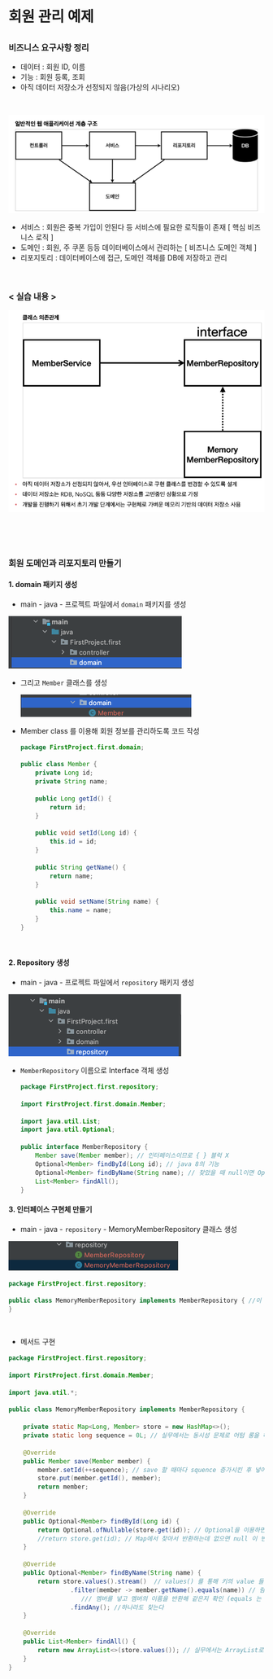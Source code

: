 # 회원 관리 예제

##            

### 비즈니스 요구사항 정리

* 데이터 : 회원 ID, 이름
* 기능 : 회원 등록, 조회
* 아직 데이터 저장소가 선정되지 않음(가상의 시나리오)

​             

<img src="spring_manage_customer.assets/image-20220211001952400.png" alt="image-20220211001952400" style="zoom:67%;" />

* 서비스 : 회원은 중복 가입이 안된다 등 서비스에 필요한 로직들이 존재 [ 핵심 비즈니스 로직 ]
* 도메인 : 회원, 주 쿠폰 등등 데이터베이스에서 관리하는 [ 비즈니스 도메인 객체 ]
* 리포지토리 : 데이터베이스에 접근, 도메인 객체를 DB에 저장하고 관리

​           

### < 실습 내용 >

<img src="spring_manage_customer.assets/image-20220211002424468.png" alt="image-20220211002424468" style="zoom:67%;" />

​              

​               

### 회원 도메인과 리포지토리 만들기

#### 1. domain 패키지 생성

* main - java - 프로젝트 파일에서 `domain` 패키지를 생성

<img src="spring_manage_customer.assets/image-20220211002653388.png" alt="image-20220211002653388" style="zoom:50%;" />

* 그리고 `Member` 클래스를 생성

  <img src="spring_manage_customer.assets/image-20220211003000455.png" alt="image-20220211003000455" style="zoom:50%;" />

* Member class 를 이용해 회원 정보를 관리하도록 코드 작성

  ```java
  package FirstProject.first.domain;
  
  public class Member {
      private Long id;
      private String name;
  
      public Long getId() {
          return id;
      }
  
      public void setId(Long id) {
          this.id = id;
      }
  
      public String getName() {
          return name;
      }
  
      public void setName(String name) {
          this.name = name;
      }
  }
  ```

  ​                   

#### 2. Repository 생성

* main - java - 프로젝트 파일에서 `repository` 패키지 생성

<img src="spring_manage_customer.assets/image-20220211003329020.png" alt="image-20220211003329020" style="zoom:50%;" />

* `MemberRepository` 이름으로 Interface 객체 생성

  ```java
  package FirstProject.first.repository;
  
  import FirstProject.first.domain.Member;
  
  import java.util.List;
  import java.util.Optional;
  
  public interface MemberRepository {
      Member save(Member member); // 인터페이스이므로 { } 블럭 X
      Optional<Member> findById(Long id); // java 8의 기능
      Optional<Member> findByName(String name); // 찾았을 때 null이면 Option으로 감싸서 반환
      List<Member> findAll();
  }
  ```

     

#### 3. 인터페이스 구현체 만들기

* main - java - `repository` - MemoryMemberRepository 클래스 생성

<img src="spring_manage_customer.assets/image-20220211004252328.png" alt="image-20220211004252328" style="zoom:50%;" />

```java
package FirstProject.first.repository;

public class MemoryMemberRepository implements MemberRepository { //이 상태에서 option + Enter
}
```

​            

* 메서드 구현

```java
package FirstProject.first.repository;

import FirstProject.first.domain.Member;

import java.util.*;

public class MemoryMemberRepository implements MemberRepository {

    private static Map<Long, Member> store = new HashMap<>();
    private static long sequence = 0L; // 실무에서는 동시성 문제로 어텀 롱을 해야함

    @Override
    public Member save(Member member) {
        member.setId(++sequence); // save 할 때마다 squence 증가시킨 후 넣어서 id 저장
        store.put(member.getId(), member);
        return member;
    }

    @Override
    public Optional<Member> findById(Long id) {
        return Optional.ofNullable(store.get(id)); // Optional을 이용하면 null이어도 감쌀 수 있다.
        //return store.get(id); // Map에서 찾아서 반환하는데 없으면 null 이 반환된다.
    }

    @Override
    public Optional<Member> findByName(String name) {
        return store.values().stream()  // values() 를 통해 키의 value 들 순회하면서
                 .filter(member -> member.getName().equals(name)) // 람다식
                    /// 멤버를 넣고 멤버의 이름을 반환해 같은지 확인 (equals 는 true, false)
                 .findAny(); //하나라도 찾는다
    }

    @Override
    public List<Member> findAll() {
        return new ArrayList<>(store.values()); // 실무에서는 ArrayList로 주로 반환
    }
}
```

